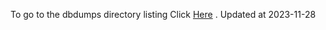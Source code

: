 To go to the dbdumps directory listing Click [Here](https://ipfs.io/ipfs/bafkreibsg4k7y4mik6huzcimhvfzm2ka5pu2ca6sr4jgblubd2lhiy4bgq) . Updated at 2023-11-28